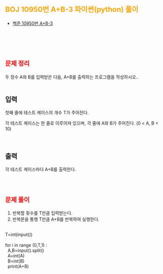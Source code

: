 # <span style="color:orange; font-size:17pt; font-weight:bold">BOJ 10950번 A+B-3 파이썬(python)  풀이</span>

- [백준 10950번 A+B-3](https://www.acmicpc.net/problem/10950)
<br><br>

<br><br>

# <span style="color: red; font-size:15pt">문제 정리</span>
두 정수 A와 B를 입력받은 다음, A+B를 출력하는 프로그램을 작성하시오.. <br>
<br>
## 입력 <br>
첫째 줄에 테스트 케이스의 개수 T가 주어진다. <br>

각 테스트 케이스는 한 줄로 이루어져 있으며, 각 줄에 A와 B가 주어진다. (0 < A, B < 10)<br>
<br><br> 
## 출력 <br>
각 테스트 케이스마다 A+B를 출력한다. <br>
<br><br>

# <span style="color: red; font-size:15pt">문제 풀이</span>
1. 반복할 횟수를 T만큼 입력받는다. <br>
2. 반복문을 통행 T만큼 A+B를 반복하여 실행한다. <br>
<p><br>
T=int(input()) <br>
<br>
for i in range (0,T,1) : <br>
&nbsp    A,B=input().split() <br>
&nbsp    A=int(A) <br>
&nbsp    B=int(B) <br>
&nbsp    print(A+B) <br>
